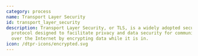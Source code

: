 ```yaml
---
category: process
name: Transport Layer Security
id: transport_layer_security
description: Transport Layer Security, or TLS, is a widely adopted security
  protocol designed to facilitate privacy and data security for communications
  over the Internet by encrypting data while it is in.
icon: /dtpr-icons/encrypted.svg
---
```

